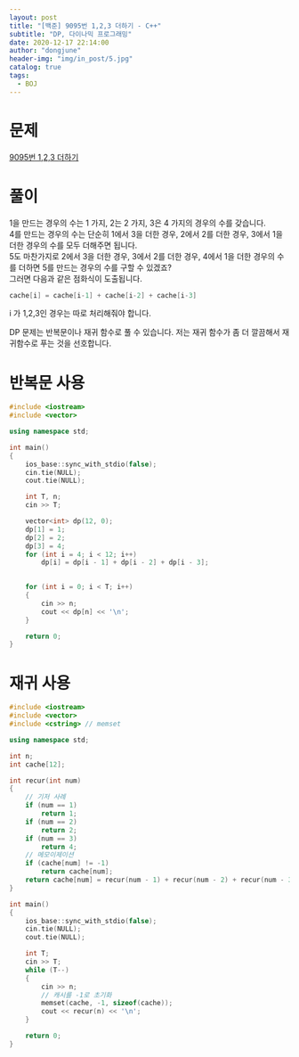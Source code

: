 ```yaml
---
layout: post
title: "[백준] 9095번 1,2,3 더하기 - C++"
subtitle: "DP, 다이나믹 프로그래밍"
date: 2020-12-17 22:14:00
author: "dongjune"
header-img: "img/in_post/5.jpg"
catalog: true
tags:
  - BOJ
---
```

# 문제
[9095번 1,2,3 더하기](https://www.acmicpc.net/problem/9095)
# 풀이
1을 만드는 경우의 수는 1 가지, 2는 2 가지, 3은 4 가지의 경우의 수를 갖습니다.  
4를 만드는 경우의 수는 단순히 1에서 3을 더한 경우, 2에서 2를 더한 경우, 3에서 1을 더한 경우의 수를 모두 더해주면 됩니다.  
5도 마찬가지로 2에서 3을 더한 경우, 3에서 2를 더한 경우, 4에서 1을 더한 경우의 수를 더하면 5를 만드는 경우의 수를 구할 수 있겠죠?  
그러면 다음과 같은 점화식이 도출됩니다.
```c++
cache[i] = cache[i-1] + cache[i-2] + cache[i-3]
```
i 가 1,2,3인 경우는 따로 처리해줘야 합니다. 

DP 문제는 반복문이나 재귀 함수로 풀 수 있습니다. 저는 재귀 함수가 좀 더 깔끔해서 재귀함수로 푸는 것을 선호합니다.
# 반복문 사용
```c++
#include <iostream>
#include <vector>

using namespace std;

int main()
{
    ios_base::sync_with_stdio(false);
    cin.tie(NULL);
    cout.tie(NULL);

    int T, n;
    cin >> T;

    vector<int> dp(12, 0);
    dp[1] = 1;
    dp[2] = 2;
    dp[3] = 4;
    for (int i = 4; i < 12; i++)
        dp[i] = dp[i - 1] + dp[i - 2] + dp[i - 3];
    

    for (int i = 0; i < T; i++)
    {
        cin >> n;
        cout << dp[n] << '\n';
    }

    return 0;
}
```
# 재귀 사용
```c++
#include <iostream>
#include <vector>
#include <cstring> // memset

using namespace std;

int n;
int cache[12];

int recur(int num)
{
    // 기저 사례
    if (num == 1)
        return 1;
    if (num == 2)
        return 2;
    if (num == 3)
        return 4;
    // 메모이제이션
    if (cache[num] != -1)
        return cache[num];
    return cache[num] = recur(num - 1) + recur(num - 2) + recur(num - 3);
}

int main()
{
    ios_base::sync_with_stdio(false);
    cin.tie(NULL);
    cout.tie(NULL);

    int T;
    cin >> T;
    while (T--)
    {
        cin >> n;
        // 캐시를 -1로 초기화
        memset(cache, -1, sizeof(cache));
        cout << recur(n) << '\n';
    }

    return 0;
}
```